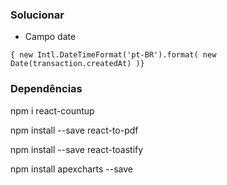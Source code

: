 
### Solucionar
* Campo date
```
{ new Intl.DateTimeFormat('pt-BR').format( new Date(transaction.createdAt) )}
```

### Dependências

npm i react-countup

npm install --save react-to-pdf

npm install --save react-toastify

npm install apexcharts --save
